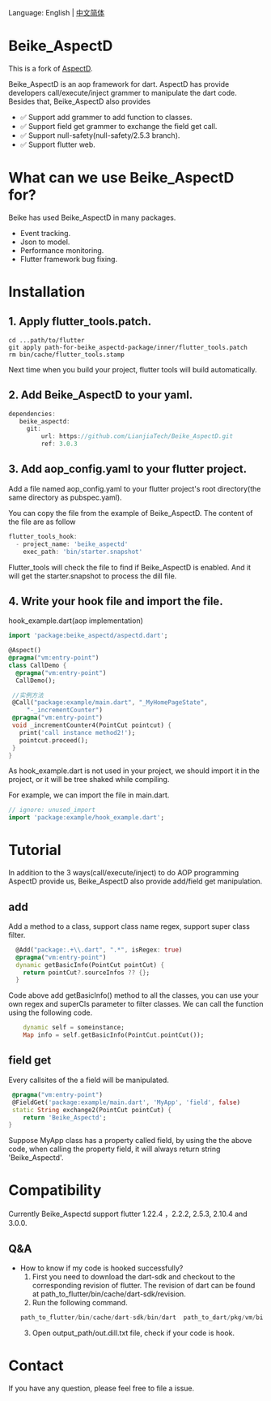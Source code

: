 Language: English | [中文简体](README-CN.md)

# Beike_AspectD
This is a fork of [AspectD](https://github.com/XianyuTech/aspectd).

Beike_AspectD is an aop framework for dart. AspectD has provide developers call/execute/inject grammer to manipulate the dart code. Besides that,  Beike_AspectD also provides

- ✅  Support add grammer to add function to classes.
- ✅  Support field get grammer to exchange the field get call.
- ✅  Support null-safety(null-safety/2.5.3 branch).
- ✅  Support flutter web.

# What can we use Beike_AspectD for?
Beike has used Beike_AspectD in many packages.
- Event tracking.
- Json to model.
- Performance monitoring.
- Flutter framework bug fixing.

# Installation

## 1. Apply flutter_tools.patch.
```shell
cd ...path/to/flutter
git apply path-for-beike_aspectd-package/inner/flutter_tools.patch
rm bin/cache/flutter_tools.stamp
```
Next time when you build your project, flutter tools will build automatically.

## 2. Add Beike_AspectD to your yaml.
```dart
dependencies:
   beike_aspectd:
     git:
         url: https://github.com/LianjiaTech/Beike_AspectD.git
         ref: 3.0.3
```

## 3. Add aop_config.yaml to your flutter project.
Add a file named aop_config.yaml to your flutter project's root directory(the same directory as pubspec.yaml).

You can copy the file from the example of Beike_AspectD.
The content of the file are as follow
```dart
flutter_tools_hook:
  - project_name: 'beike_aspectd'
    exec_path: 'bin/starter.snapshot'
```
Flutter_tools will check the file to find if Beike_AspectD is enabled. And it will get the starter.snapshot to process the dill file.

## 4. Write your hook file and import the file.
hook_example.dart(aop implementation)
```dart
import 'package:beike_aspectd/aspectd.dart';

@Aspect()
@pragma("vm:entry-point")
class CallDemo {
  @pragma("vm:entry-point")
  CallDemo();

 //实例方法
 @Call("package:example/main.dart", "_MyHomePageState",
     "-_incrementCounter")
 @pragma("vm:entry-point")
 void _incrementCounter4(PointCut pointcut) {
   print('call instance method2!');
   pointcut.proceed();
 }
}
```
As hook_example.dart is not used in your project, we should import it in the project, or it will be tree shaked while compiling.

For example, we can import the file in main.dart.
```dart
// ignore: unused_import
import 'package:example/hook_example.dart';
```

# Tutorial

In addition to the 3 ways(call/execute/inject) to do AOP programming AspectD provide us, Beike_AspectD also provide add/field get manipulation.

## add
Add a method to a class, support class name regex, support super class filter.
```dart
  @Add("package:.+\\.dart", ".*", isRegex: true)
  @pragma("vm:entry-point")
  dynamic getBasicInfo(PointCut pointCut) {
    return pointCut?.sourceInfos ?? {};
  }
```
Code above add getBasicInfo() method to all the classes, you can use your own regex and  superCls parameter to filter classes.
We can call the function using the following code.
```dart
    dynamic self = someinstance;
    Map info = self.getBasicInfo(PointCut.pointCut());
```

## field get
Every callsites of the a field will be manipulated.

```dart
 @pragma("vm:entry-point")
 @FieldGet('package:example/main.dart', 'MyApp', 'field', false)
 static String exchange2(PointCut pointCut) {
    return 'Beike_Aspectd';
}
```
Suppose MyApp class has a property called field, by using the the above code, when calling the property field, it will always return string 'Beike_Aspectd'.

# Compatibility
Currently Beike_Aspectd support flutter 1.22.4 ，2.2.2, 2.5.3, 2.10.4 and 3.0.0.

## Q&A
- How to know if my code is hooked successfully?
  1. First you need to download the dart-sdk and checkout to the corresponding revision of flutter. The revision of dart can be found at path_to_flutter/bin/cache/dart-sdk/revision.
  2. Run the following command.
    ```dart
    path_to_flutter/bin/cache/dart-sdk/bin/dart  path_to_dart/pkg/vm/bin/dump_kernel.dart path_to_your_project/.dart_tool/flutter_build/***/app.dill output_path/out.dill.txt
    ```
  3. Open output_path/out.dill.txt file, check if your code is hook.

# Contact

If you have any question, please feel free to file a issue.
